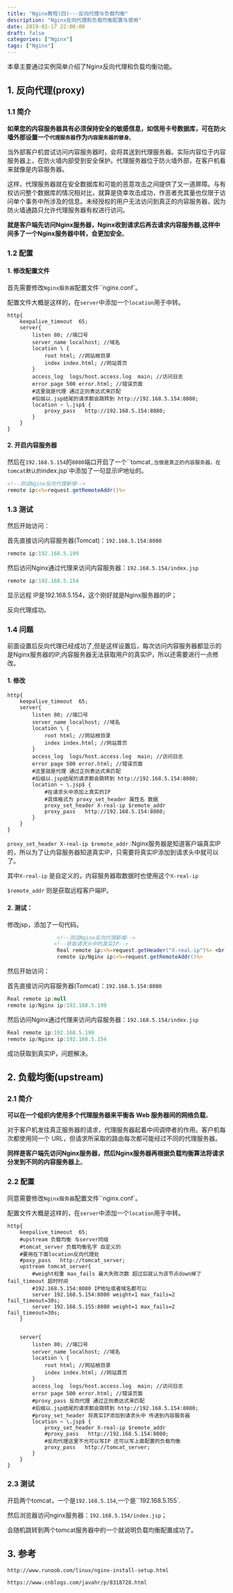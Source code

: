 ```yaml
---
title: "Nginx教程(四)---反向代理与负载均衡"
description: "Nginx反向代理和负载均衡配置与使用"
date: 2019-02-17 22:00:00
draft: false
categories: ["Nginx"]
tags: ["Nginx"]
---
```


本章主要通过实例简单介绍了Nginx反向代理和负载均衡功能。

<!-- more-->



## 1. 反向代理(proxy)

### 1.1 简介

**如果您的内容服务器具有必须保持安全的敏感信息，如信用卡号数据库，可在防火墙外部设置一个`代理服务器`作为`内容服务器的替身`**。

当外部客户机尝试访问内容服务器时，会将其送到代理服务器。实际内容位于内容服务器上，在防火墙内部受到安全保护。代理服务器位于防火墙外部，在客户机看来就像是内容服务器。

 这样，代理服务器就在安全数据库和可能的恶意攻击之间提供了又一道屏障。与有权访问整个数据库的情况相对比，就算是侥幸攻击成功，作恶者充其量也仅限于访问单个事务中所涉及的信息。未经授权的用户无法访问到真正的内容服务器，因为防火墙通路只允许代理服务器有权进行访问。

**就是客户端先访问Nginx服务器，Nginx收到请求后再去请求内容服务器,这样中间多了一个Nginx服务器中转，会更加安全**。

### 1.2 配置

#### 1. 修改配置文件

首先需要修改`Nginx服务器`配置文件``nginx.conf`。

配置文件大概是这样的，在`server`中添加一个`location`用于中转。

```nginx
http{
    keepalive_timeout  65;
    server{
        listen 80; //端口号
        server_name localhost; //域名
        location \ {
            root html; //网站根目录
            index index.html; //网站首页
        }  
        access_log  logs/host.access.log  main; //访问日志
        error page 500 error.html; //错误页面
        #这里就是代理 通过正则表达式来匹配
        #后缀以.jsp结尾的请求都会跳转到 http://192.168.5.154:8080;
        location ~ \.jsp$ {
            proxy_pass   http://192.168.5.154:8080;
        }  
    }
}
```

#### 2. 开启内容服务器

然后在`192.168.5.154`的`8080`端口开启了一个``tomcat`,当做是真正的内容服务器，在tomcat默认的`index.jsp`中添加了一句显示IP地址的。

```jsp
<!--测试Nginx反向代理新增-->
remote ip:<%=request.getRemoteAddr()%>
```

### 1.3 测试

然后开始访问：

首先直接访问内容服务器(Tomcat)：`192.168.5.154:8080`

```java
remote ip:192.168.5.199 
```

然后访问Nginx通过代理来访问内容服务器：`192.168.5.154/index.jsp`

```java
remote ip:192.168.5.154
```

显示远程	IP是192.168.5.154，这个刚好就是Nginx服务器的IP；

反向代理成功。

### 1.4 问题

前面设置后反向代理已经成功了,但是这样设置后，每次访问内容服务器都显示的是Nginx服务器的IP,内容服务器无法获取用户的真实IP，所以还需要进行一点修改。

#### 1. 修改

```nginx
http{
    keepalive_timeout  65;
    server{
        listen 80; //端口号
        server_name localhost; //域名
        location \ {
            root html; //网站根目录
            index index.html; //网站首页
        }  
        access_log  logs/host.access.log  main; //访问日志
        error page 500 error.html; //错误页面
        #这里就是代理 通过正则表达式来匹配
        #后缀以.jsp结尾的请求都会跳转到 http://192.168.5.154:8080;
        location ~ \.jsp$ {
            #在请求头中添加上真实的IP 
            #具体格式为 proxy_set_header 属性名 数据
            proxy_set_header X-real-ip $remote_addr
            proxy_pass   http://192.168.5.154:8080;
        }  
    }
}
```

`proxy_set_header X-real-ip $remote_addr` :Nginx服务器是知道客户端真实IP的，所以为了让内容服务器知道真实IP，只需要将真实IP添加到请求头中就可以了。

其中`X-real-ip` 是自定义的，内容服务器取数据时也使用这个`X-real-ip`

`$remote_addr` 则是获取远程客户端IP。

#### 2. 测试：

修改jsp，添加了一句代码。

```jsp
                <!--测试Nginx反向代理新增-->
 			   <!--获取请求头中的真实IP-->
                Real remote ip:<%=request.getHeader("X-real-ip")%> <br />
                remote ip/Nginx ip:<%=request.getRemoteAddr()%>
```

然后开始访问：

首先直接访问内容服务器(Tomcat)：`192.168.5.154:8080`

```java
Real remote ip:null 
remote ip/Nginx ip:192.168.5.199 
```

然后访问Nginx通过代理来访问内容服务器：`192.168.5.154/index.jsp`

```java
Real remote ip:192.168.5.199 
remote ip/Nginx ip:192.168.5.154
```

成功获取到真实IP，问题解决。

## 2. 负载均衡(upstream)

### 2.1 简介

**可以在一个组织内使用多个代理服务器来平衡各 Web 服务器间的网络负载**。

对于客户机发往真正服务器的请求，代理服务器起着中间调停者的作用。客户机每次都使用同一个 URL，但请求所采取的路由每次都可能经过不同的代理服务器。

**同样是客户端先访问Nginx服务器，然后Nginx服务器再根据负载均衡算法将请求分发到不同的内容服务器上**。

### 2.2 配置

同意需要修改`Nginx服务器`配置文件``nginx.conf`。

配置文件大概是这样的，在`server`中添加一个`location`用于中转。

```nginx
http{
    keepalive_timeout  65;
    #upstream 负载均衡 与server同级
    #tomcat_server 负载均衡名字 自定义的 
    #要用在下面location反向代理处 
    #poxy_pass   http://tomcat_server;
    upstream tomcat_server{
        #weight权重 max_fails 最大失败次数 超过后就认为该节点down掉了 fail_timeout 超时时间
        #192.168.5.154:8080 IP地址或者域名都可以
        server 192.168.5.154:8080 weight=1 max_fails=2 fail_timeout=30s;
        server 192.168.5.155:8080 weight=1 max_fails=2 fail_timeout=30s;
    }
    
    
    server{
        listen 80; //端口号
        server_name localhost; //域名
        location \ {
            root html; //网站根目录
            index index.html; //网站首页
        }  
        access_log  logs/host.access.log  main; //访问日志
        error page 500 error.html; //错误页面
        #proxy_pass 反向代理 通过正则表达式来匹配
        #后缀以.jsp结尾的请求都会跳转到 http://192.168.5.154:8080;
        #proxy_set_header 将真实IP添加到请求头中 传递到内容服务器
        location ~ \.jsp$ {
            proxy_set_header X-real-ip $remote_addr
            #proxy_pass   http://192.168.5.154:8080;
            #反向代理这里不光可以写IP 还可以写上面配置的负载均衡
            proxy_pass   http://tomcat_server;
        }  
    }
}
```

### 2.3 测试

开启两个tomcat，一个是`192.168.5.154`,一个是``192.168.5.155`.

然后浏览器访问nginx服务器：`192.168.5.154/index.jsp`；

会随机跳转到两个tomcat服务器中的一个就说明负载均衡配置成功了。

## 3. 参考

`http://www.runoob.com/linux/nginx-install-setup.html`

`https://www.cnblogs.com/javahr/p/8318728.html`